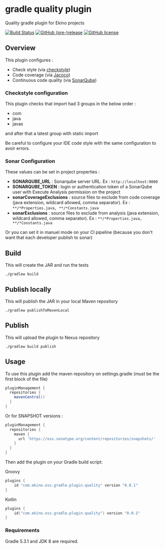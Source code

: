 #  gradle quality plugin

Quality gradle plugin for Ekino projects

[![Build Status](https://travis-ci.org/ekino/gradle-quality-plugin.svg?branch=master)](https://travis-ci.org/ekino/gradle-quality-plugin)
[![GitHub (pre-)release](https://img.shields.io/github/release/ekino/gradle-quality-plugin.svg)](https://github.com/ekino/gradle-quality-plugin/releases)
[![GitHub license](https://img.shields.io/github/license/ekino/gradle-quality-plugin.svg)](https://github.com/ekino/gradle-quality-plugin/blob/master/LICENSE.md)

## Overview

This plugin configures :

* Check style (via [checkstyle](http://checkstyle.sourceforge.net/))
* Code coverage (via [Jacoco](http://www.jacoco.org/))
* Continuous code quality (via [SonarQube](https://www.sonarqube.org/))

### Checkstyle configuration

This plugin checks that import had 3 groups in the below order :

* com
* java
* javax

and after that a latest group with static import

Be careful to configure your IDE code style with the same configuration to avoir errors.

### Sonar Configuration

These values can be set in project properties :

* **SONARQUBE_URL** : Sonarqube server URL. Ex : `http://localhost:9000`
* **SONARQUBE_TOKEN** : login or authentication token of a SonarQube user with Execute Analysis permission on the project
* **sonarCoverageExclusions** : source files to exclude from code coverage (java extension, wildcard allowed, comma separator). Ex : `**/*Properties.java, **/*Constants.java`
* **sonarExclusions** : source files to exclude from analysis (java extension, wildcard allowed, comma separator). Ex : `**/*Properties.java, **/*Constants.java`

Or you can set it in manuel mode on your CI pipeline (because you don't want that each developer publish to sonar)


## Build

This will create the JAR and run the tests

    ./gradlew build

## Publish locally

This will publish the JAR in your local Maven repository

    ./gradlew publishToMavenLocal

## Publish

This will upload the plugin to Nexus repository

    ./gradlew build publish

## Usage

To use this plugin add the maven repository on settings.gradle (must be the first block of the file)

```groovy
pluginManagement {
  repositories {
    mavenCentral()
  }
}    
```

Or for SNAPSHOT versions :

```groovy
pluginManagement {
  repositories {
    maven {
      url 'https://oss.sonatype.org/content/repositories/snapshots/'
    }
  }
}
```

Then add the plugin on your Gradle build script:

Groovy
```groovy
plugins {
    id "com.ekino.oss.gradle.plugin.quality" version "0.0.1"
}
```

Kotlin
```kotlin
plugins {
    id("com.ekino.oss.gradle.plugin.quality") version "0.0.1"
}
```

### Requirements

Gradle 5.3.1 and JDK 8 are required.
